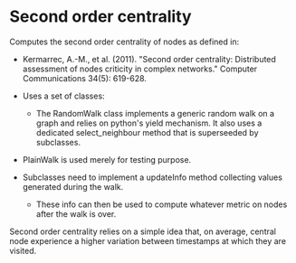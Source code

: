 # Second order centrality

Computes the second order centrality of nodes as defined in:

  * Kermarrec, A.-M., et al. (2011). "Second order centrality: Distributed assessment of nodes criticity in complex networks." Computer Communications 34(5): 619-628.

  * Uses a set of classes:
    * The RandomWalk class implements a generic random walk on a graph and relies on python's yield mechanism. It also uses a dedicated select_neighbour method that is superseeded by subclasses.
  * PlainWalk is used merely for testing purpose.
  * Subclasses need to implement a updateInfo method collecting values generated during the walk.
    * These info can then be used to compute whatever metric on nodes after the walk is over.

Second order centrality relies on a simple idea that, on average, central node experience a higher variation between timestamps at which they are visited.
